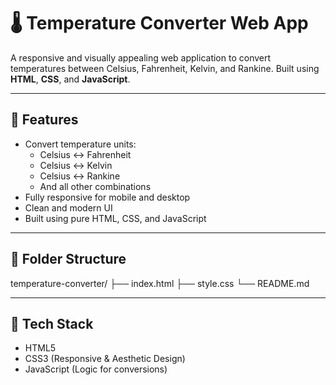 # 🌡️ Temperature Converter Web App

A responsive and visually appealing web application to convert temperatures between Celsius, Fahrenheit, Kelvin, and Rankine. Built using **HTML**, **CSS**, and **JavaScript**.

---

## 🚀 Features

- Convert temperature units:
  - Celsius ↔ Fahrenheit
  - Celsius ↔ Kelvin
  - Celsius ↔ Rankine
  - And all other combinations
- Fully responsive for mobile and desktop
- Clean and modern UI
- Built using pure HTML, CSS, and JavaScript

---

## 📂 Folder Structure

temperature-converter/
├── index.html
├── style.css
└── README.md

---

## 🔧 Tech Stack

- HTML5
- CSS3 (Responsive & Aesthetic Design)
- JavaScript (Logic for conversions)
